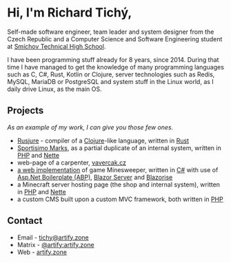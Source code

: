 # Hi, I'm Richard Tichý,

Self-made software engineer, team leader and system designer from the Czech Republic and
a Computer Science and Software Engineering student at [Smíchov Technical High School](https://www.ssps.cz/).

I have been programming stuff already for 8 years, since 2014. During that time I have managed to get the knowledge of
many programming languages such as C, C#, Rust, Kotlin or Clojure, server technologies such as Redis, MySQL, MariaDB or
PostgreSQL and system stuff in the Linux world, as I daily drive Linux, as the main OS.

## Projects

*As an example of my work, I can give you those few ones.*

- [Rusjure](https://github.com/rusjure/rusjure) - compiler of a [Clojure](https://clojure.org/)-like language,
written in [Rust](https://www.rust-lang.org/)
- [Sportisimo Marks](https://github.com/ArtifyCZ/sportisimo-marks), as a partial duplicate of an internal system,
written in [PHP](https://www.php.net/) and [Nette](https://nette.org/)
- web-page of a carpenter, [vavercak.cz](https://vavercak.cz/)
- [a web implementation](https://github.com/ArtifyCZ/minesweeper) of game Minesweeper,
written in [C#](https://learn.microsoft.com/en-us/dotnet/csharp/) with use of
[Asp.Net Boilerplate (ABP)](https://abp.io/),
[Blazor Server](https://learn.microsoft.com/en-us/aspnet/core/blazor/hosting-models?view=aspnetcore-7.0) and
[Blazorise](https://blazorise.com/)
- a Minecraft server hosting page (the shop and internal system),
written in [PHP](https://www.php.net/) and [Nette](https://nette.org/)
- a custom CMS built upon a custom MVC framework, both written in [PHP](https://www.php.net/)

## Contact

- Email - tichy@artify.zone
- Matrix - [@artify:artify.zone](https://matrix.to/#/@artify:artify.zone)
- Web - [artify.zone](https://artify.zone/)

